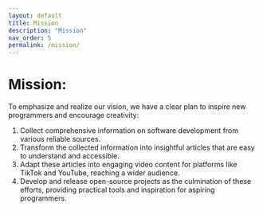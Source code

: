 ```yaml
---
layout: default
title: Mission
description: "Mission"
nav_order: 5
permalink: /mission/
---
```


# Mission:  
To emphasize and realize our vision, we have a clear plan to inspire new programmers and encourage creativity:
1. Collect comprehensive information on software development from various reliable sources.
2. Transform the collected information into insightful articles that are easy to understand and accessible.
3. Adapt these articles into engaging video content for platforms like TikTok and YouTube, reaching a wider audience.
4. Develop and release open-source projects as the culmination of these efforts, providing practical tools and inspiration for aspiring programmers.